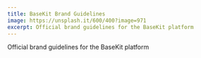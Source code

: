 ```yaml
---
title: BaseKit Brand Guidelines
image: https://unsplash.it/600/400?image=971
excerpt: Official brand guidelines for the BaseKit platform
---
```


Official brand guidelines for the BaseKit platform
